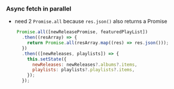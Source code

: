 ### Async fetch in parallel
- need 2 `Promise.all` because `res.json()` also returns a Promise
``` js
    Promise.all([newReleasePromise, featuredPlayList])
      .then((resArray) => {
        return Promise.all(resArray.map((res) => res.json()));
      })
      .then(([newReleases, playlists]) => {
        this.setState({
          newReleases: newReleases?.albums?.items,
          playlists: playlists?.playlists?.items,
        });
      });
```
